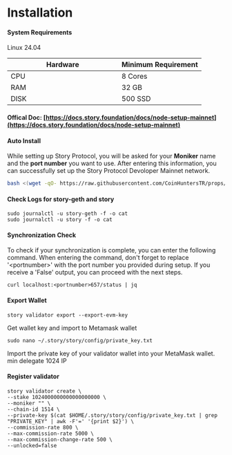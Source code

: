 # Installation

#### System Requirements

Linux 24.04&#x20;

<table><thead><tr><th width="241">Hardware</th><th>Minimum Requirement</th></tr></thead><tbody><tr><td>CPU</td><td>8 Cores</td></tr><tr><td>RAM</td><td>32 GB</td></tr><tr><td>DISK</td><td>500 SSD</td></tr></tbody></table>

#### Offical Doc: [https://docs.story.foundation/docs/node-setup-mainnet](https://docs.story.foundation/docs/node-setup-mainnet)

#### Auto Install

While setting up Story Protocol, you will be asked for your **Moniker** name and the **port number** you want to use. After entering this information, you can successfully set up the Story Protocol  Devoloper Mainnet network.

```bash
bash <(wget -qO- https://raw.githubusercontent.com/CoinHuntersTR/props/refs/heads/main/AutoInstall/aeneid.sh)
```

#### Check Logs for story-geth and story

```
sudo journalctl -u story-geth -f -o cat
sudo journalctl -u story -f -o cat
```

#### Synchronization Check

To check if your synchronization is complete, you can enter the following command. When entering the command, don't forget to replace '\<portnumber>' with the port number you provided during setup. If you receive a 'False' output, you can proceed with the next steps.

```
curl localhost:<portnumber>657/status | jq
```

#### Export Wallet

```
story validator export --export-evm-key
```

Get wallet key and import to Metamask wallet&#x20;

```
sudo nano ~/.story/story/config/private_key.txt
```

Import the private key of your validator wallet into your MetaMask wallet. min delegate 1024 IP

#### Register validator

```
story validator create \
--stake 1024000000000000000000 \
--moniker "" \
--chain-id 1514 \
--private-key $(cat $HOME/.story/story/config/private_key.txt | grep "PRIVATE_KEY" | awk -F'=' '{print $2}') \
--commission-rate 800 \
--max-commission-rate 5000 \
--max-commission-change-rate 500 \
--unlocked=false
```

